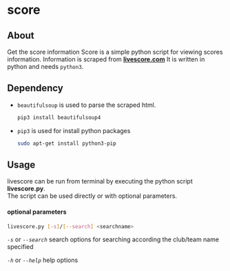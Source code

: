 # score

## About
Get the score information
Score is a simple python script for viewing scores information. Information is scraped from [**livescore.com**](http://www.livescore.com) 
It is written in python and needs `python3`.

## Dependency
- `beautifulsoup` is used to parse the scraped html.
    ```bash
    pip3 install beautifulsoup4
    ```
- `pip3` is used for install python packages
    ```bash
    sudo apt-get install python3-pip
    ```

## Usage
livescore can be run from terminal by executing the python script **livescore.py**.  
The script can be used directly or with optional parameters.

#### optional parameters
```bash
livescore.py [-s]/[--search] <searchname>
```

*`-s`* or *`--search`*
search options for searching according the club/team name specified

*`-h`* or *`--help`*
help options
